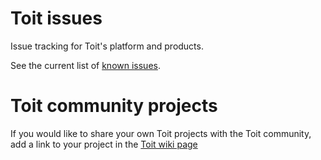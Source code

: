 Toit issues
===============

Issue tracking for Toit's platform and products. 

See the current list of [known issues](https://github.com/toitware/public/issues).

Toit community projects
===========================

If you would like to share your own Toit projects with the Toit community, add a link to your project in the [Toit wiki page](https://github.com/toitware/public/wiki#toit-community-projects)
